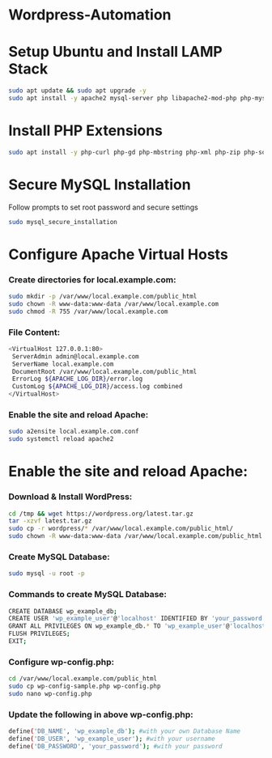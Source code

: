 # Wordpress-Automation
<h1 align="left">Setup Ubuntu and Install LAMP Stack</h1>

   ```sh
sudo apt update && sudo apt upgrade -y
sudo apt install -y apache2 mysql-server php libapache2-mod-php php-mysql python3 nodejs npm
   ```

<h1 align="left">Install PHP Extensions</h1>

   ```sh
sudo apt install -y php-curl php-gd php-mbstring php-xml php-zip php-soap php-intl
   ```

<h1 align="left">Secure MySQL Installation</h1>
Follow prompts to set root password and secure settings
 
   ```sh
sudo mysql_secure_installation
   ```

<h1 align="left">Configure Apache Virtual Hosts</h1>

<h3 align="left">Create directories for local.example.com:</h3>

   ```sh
sudo mkdir -p /var/www/local.example.com/public_html
sudo chown -R www-data:www-data /var/www/local.example.com
sudo chmod -R 755 /var/www/local.example.com
   ```

<h3 align="left">File Content:</h3>

   ```sh
<VirtualHost 127.0.0.1:80>
    ServerAdmin admin@local.example.com
    ServerName local.example.com
    DocumentRoot /var/www/local.example.com/public_html
    ErrorLog ${APACHE_LOG_DIR}/error.log
    CustomLog ${APACHE_LOG_DIR}/access.log combined
</VirtualHost>
   ```

<h3 align="left">Enable the site and reload Apache:</h3>

   ```sh
sudo a2ensite local.example.com.conf
sudo systemctl reload apache2
   ```

<h1 align="left">Enable the site and reload Apache:</h1>

<h3 align="left">Download & Install WordPress:</h3>

   ```sh
cd /tmp && wget https://wordpress.org/latest.tar.gz
tar -xzvf latest.tar.gz
sudo cp -r wordpress/* /var/www/local.example.com/public_html/
sudo chown -R www-data:www-data /var/www/local.example.com/public_html
   ```

<h3 align="left">Create MySQL Database:</h3>

   ```sh
sudo mysql -u root -p
   ```

<h3 align="left">Commands to create MySQL Database:</h3>


   ```sh
CREATE DATABASE wp_example_db;
CREATE USER 'wp_example_user'@'localhost' IDENTIFIED BY 'your_password';
GRANT ALL PRIVILEGES ON wp_example_db.* TO 'wp_example_user'@'localhost';
FLUSH PRIVILEGES;
EXIT;
   ```

<h3 align="left">Configure wp-config.php:</h3>

   ```sh
cd /var/www/local.example.com/public_html
sudo cp wp-config-sample.php wp-config.php
sudo nano wp-config.php
   ```

<h3 align="left">Update the following in above wp-config.php:</h3>

   ```sh
define('DB_NAME', 'wp_example_db'); #with your own Database Name
define('DB_USER', 'wp_example_user'); #with your username
define('DB_PASSWORD', 'your_password'); #with your password
   ```
